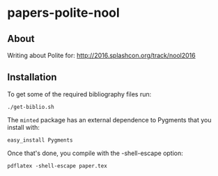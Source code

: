 # papers-polite-nool

About
-----
Writing about Polite for: http://2016.splashcon.org/track/nool2016

Installation
------------

To get some of the required bibliography files run: 

    ./get-biblio.sh

The `minted` package has an external dependence to Pygments that you install with: 

    easy_install Pygments
    
Once that's done, you compile with the -shell-escape option: 

    pdflatex -shell-escape paper.tex 

